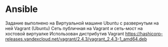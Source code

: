 # Ansible
Задание выполнено на Виртуальной машине Ubuntu c развернутым на ней Vagrant (Ubuntu)
Сеть публичная на Vagrant и сеть-мост на хостовой виртуалке
Использован дистрибутив Vagrant https://hashicorp-releases.yandexcloud.net/vagrant/2.4.3/vagrant_2.4.3-1_amd64.deb
